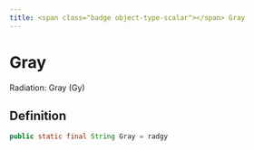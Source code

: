 ```yaml
---
title: <span class="badge object-type-scalar"></span> Gray
---
```

# <span class="badge object-type-scalar"></span> Gray

Radiation: Gray (Gy)

## Definition

```java
public static final String Gray = radgy
```

